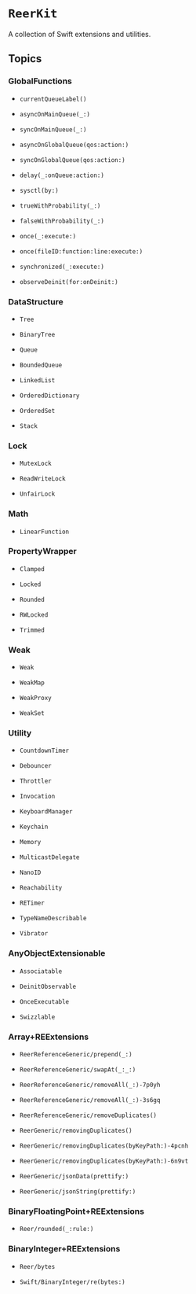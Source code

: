 # ``ReerKit``

A collection of Swift extensions and utilities.

## Topics

### GlobalFunctions

- ``currentQueueLabel()``

- ``asyncOnMainQueue(_:)``

- ``syncOnMainQueue(_:)``

- ``asyncOnGlobalQueue(qos:action:)``

- ``syncOnGlobalQueue(qos:action:)``

- ``delay(_:onQueue:action:)``

- ``sysctl(by:)``

- ``trueWithProbability(_:)``

- ``falseWithProbability(_:)``

- ``once(_:execute:)``

- ``once(fileID:function:line:execute:)``

- ``synchronized(_:execute:)``

- ``observeDeinit(for:onDeinit:)``

### DataStructure

- ``Tree``

- ``BinaryTree``

- ``Queue``

- ``BoundedQueue``

- ``LinkedList``

- ``OrderedDictionary``

- ``OrderedSet``

- ``Stack``

### Lock

- ``MutexLock``

- ``ReadWriteLock``

- ``UnfairLock``

### Math

- ``LinearFunction``

### PropertyWrapper

- ``Clamped``

- ``Locked``

- ``Rounded``

- ``RWLocked``

- ``Trimmed``

### Weak

- ``Weak``

- ``WeakMap``

- ``WeakProxy``

- ``WeakSet``

### Utility

- ``CountdownTimer``

- ``Debouncer``

- ``Throttler``

- ``Invocation``

- ``KeyboardManager``

- ``Keychain``

- ``Memory``

- ``MulticastDelegate``

- ``NanoID``

- ``Reachability``

- ``RETimer``

- ``TypeNameDescribable``

- ``Vibrator``

### AnyObjectExtensionable

- ``Associatable``

- ``DeinitObservable``

- ``OnceExecutable``

- ``Swizzlable``

### Array+REExtensions

- ``ReerReferenceGeneric/prepend(_:)``

- ``ReerReferenceGeneric/swapAt(_:_:)``

- ``ReerReferenceGeneric/removeAll(_:)-7p0yh``

- ``ReerReferenceGeneric/removeAll(_:)-3s6gq``

- ``ReerReferenceGeneric/removeDuplicates()``

- ``ReerGeneric/removingDuplicates()``

- ``ReerGeneric/removingDuplicates(byKeyPath:)-4pcnh``

- ``ReerGeneric/removingDuplicates(byKeyPath:)-6n9vt``

- ``ReerGeneric/jsonData(prettify:)``

- ``ReerGeneric/jsonString(prettify:)``

### BinaryFloatingPoint+REExtensions

- ``Reer/rounded(_:rule:)``

### BinaryInteger+REExtensions

- ``Reer/bytes``

- ``Swift/BinaryInteger/re(bytes:)``


